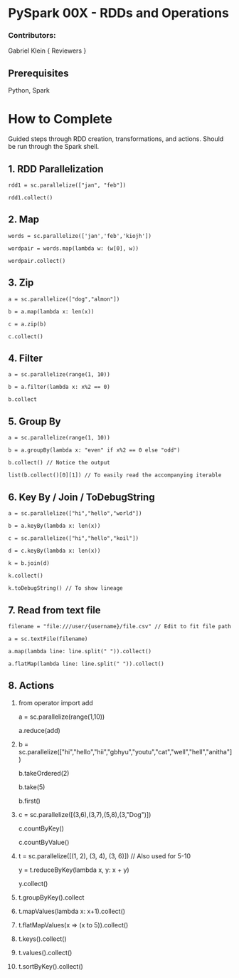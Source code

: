 # PySpark 00X - RDDs and Operations

### Contributors:
Gabriel Klein
{ Reviewers }

## Prerequisites

Python, Spark

# How to Complete

Guided steps through RDD creation, transformations, and actions. Should be run through the Spark shell.

## 1. RDD Parallelization

	rdd1 = sc.parallelize(["jan", "feb"])

	rdd1.collect()

## 2. Map

	words = sc.parallelize(['jan','feb','kiojh'])

	wordpair = words.map(lambda w: (w[0], w))

	wordpair.collect()

## 3. Zip
	a = sc.parallelize(["dog","almon"])

	b = a.map(lambda x: len(x))

	c = a.zip(b)

	c.collect()

## 4. Filter

	a = sc.parallelize(range(1, 10))

	b = a.filter(lambda x: x%2 == 0)

	b.collect

## 5. Group By

	a = sc.parallelize(range(1, 10))

	b = a.groupBy(lambda x: "even" if x%2 == 0 else "odd")

	b.collect() // Notice the output

	list(b.collect()[0][1]) // To easily read the accompanying iterable

## 6. Key By / Join / ToDebugString

	a = sc.parallelize(["hi","hello","world"])

	b = a.keyBy(lambda x: len(x))

	c = sc.parallelize(["hi","hello","koil"])

	d = c.keyBy(lambda x: len(x))

	k = b.join(d)

	k.collect()

	k.toDebugString() // To show lineage

## 7. Read from text file

	filename = "file:///user/{username}/file.csv" // Edit to fit file path

	a = sc.textFile(filename) 

	a.map(lambda line: line.split(" ")).collect()

	a.flatMap(lambda line: line.split(" ")).collect()

## 8. Actions

1) from operator import add

	a = sc.parallelize(range(1,10))

	a.reduce(add)

2)  b = sc.parallelize(["hi","hello","hii","gbhyu","youtu","cat","well","hell","anitha"])

	b.takeOrdered(2)

	b.take(5)

	b.first()

3) c = sc.parallelize([(3,6),(3,7),(5,8),(3,"Dog")])

	c.countByKey()

	c.countByValue()

4) t = sc.parallelize([(1, 2), (3, 4), (3, 6)])  // Also used for 5-10

	y = t.reduceByKey(lambda x, y: x + y)

	y.collect()

5) t.groupByKey().collect

6) t.mapValues(lambda x: x+1).collect()

7) t.flatMapValues(x => (x to 5)).collect()

8) t.keys().collect()

9) t.values().collect()

10) t.sortByKey().collect()



